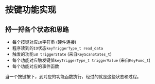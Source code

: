 # 按键功能实现

## 捋一捋各个状态和思路

- 每个按键对应`IO`字符串 (硬件连接)
- 程序读到的`IO`状态`keyTriggerType_t read_data`
- 触发的功能`u8 triggerState` (来自`KeyScanStates_t`)
- 每个功能对应触发键值`keyTriggerType_t triggerValue` (来自`KeyFunc_t`)
- 每个功能对应的事件函数

当一个按键按下，到对应的功能函数执行，经过的就是这些状态和过程。